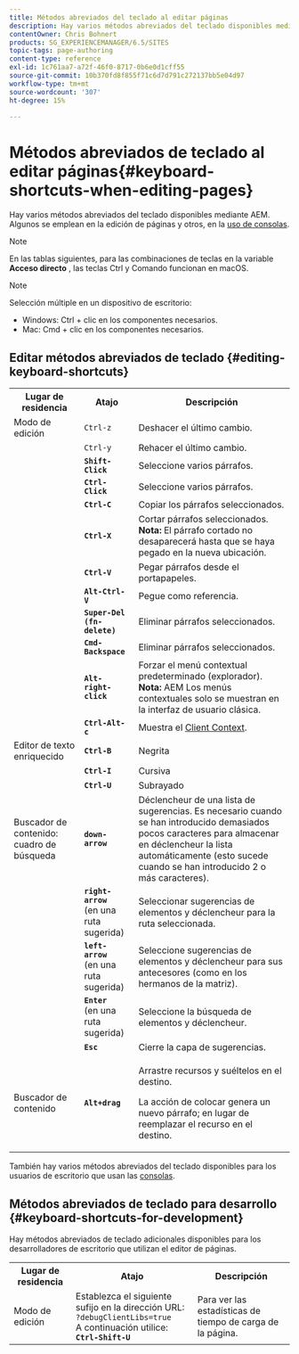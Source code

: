 ```yaml
---
title: Métodos abreviados del teclado al editar páginas
description: Hay varios métodos abreviados del teclado disponibles mediante AEM. Algunos se emplean en la edición de páginas y otros, en el uso de consolas.
contentOwner: Chris Bohnert
products: SG_EXPERIENCEMANAGER/6.5/SITES
topic-tags: page-authoring
content-type: reference
exl-id: 1c761aa7-a72f-46f0-8717-0b6e0d1cff55
source-git-commit: 10b370fd8f855f71c6d7d791c272137bb5e04d97
workflow-type: tm+mt
source-wordcount: '307'
ht-degree: 15%

---
```


# Métodos abreviados de teclado al editar páginas{#keyboard-shortcuts-when-editing-pages}

Hay varios métodos abreviados del teclado disponibles mediante AEM. Algunos se emplean en la edición de páginas y otros, en la [uso de consolas](/help/sites-classic-ui-authoring/author-env-keyboard-shortcuts.md).

>[!NOTE]
>
>En las tablas siguientes, para las combinaciones de teclas en la variable **Acceso directo** , las teclas Ctrl y Comando funcionan en macOS.

>[!NOTE]
>
>Selección múltiple en un dispositivo de escritorio:
>
>* Windows: Ctrl + clic en los componentes necesarios.
>* Mac: Cmd + clic en los componentes necesarios.
>

## Editar métodos abreviados de teclado {#editing-keyboard-shortcuts}

<table>
 <tbody>
  <tr>
   <th>Lugar de residencia</th>
   <th>Atajo</th>
   <th>Descripción</th>
  </tr>
  <tr>
   <td>Modo de edición</td>
   <td><code>Ctrl-z</code></td>
   <td>Deshacer el último cambio.</td>
  </tr>
  <tr>
   <td> </td>
   <td><code>Ctrl-y</code></td>
   <td>Rehacer el último cambio.</td>
  </tr>
  <tr>
   <td> </td>
   <td><strong><code>Shift-Click</code></strong></td>
   <td>Seleccione varios párrafos.</td>
  </tr>
  <tr>
   <td> </td>
   <td><strong><code>Ctrl-Click</code></strong></td>
   <td>Seleccione varios párrafos.</td>
  </tr>
  <tr>
   <td> </td>
   <td><strong><code>Ctrl-C</code></strong></td>
   <td>Copiar los párrafos seleccionados.</td>
  </tr>
  <tr>
   <td> </td>
   <td><strong><code>Ctrl-X</code></strong></td>
   <td>Cortar párrafos seleccionados.<strong><br /> Nota:</strong> El párrafo cortado no desaparecerá hasta que se haya pegado en la nueva ubicación.</td>
  </tr>
  <tr>
   <td> </td>
   <td><strong><code>Ctrl-V</code></strong></td>
   <td>Pegar párrafos desde el portapapeles.</td>
  </tr>
  <tr>
   <td> </td>
   <td><strong><code>Alt-Ctrl-V</code></strong></td>
   <td>Pegue como referencia.</td>
  </tr>
  <tr>
   <td> </td>
   <td><strong><code>Super-Del (fn-delete)</code></strong></td>
   <td>Eliminar párrafos seleccionados.</td>
  </tr>
  <tr>
   <td> </td>
   <td><strong><code>Cmd-Backspace</code></strong></td>
   <td>Eliminar párrafos seleccionados.</td>
  </tr>
  <tr>
   <td> </td>
   <td><strong><code>Alt-right-click</code></strong></td>
   <td>Forzar el menú contextual predeterminado (explorador).<br /> <strong>Nota:</strong> AEM Los menús contextuales solo se muestran en la interfaz de usuario clásica.</td>
  </tr>
  <tr>
   <td> </td>
   <td><strong><code>Ctrl-Alt-c</code></strong></td>
   <td>Muestra el <a href="/help/sites-administering/client-context.md">Client Context</a>.</td>
  </tr>
  <tr>
   <td>Editor de texto enriquecido<br /> </td>
   <td><strong><code>Ctrl-B</code></strong><br /> </td>
   <td>Negrita</td>
  </tr>
  <tr>
   <td> </td>
   <td><strong><code>Ctrl-I</code></strong><br /> </td>
   <td>Cursiva<br /> </td>
  </tr>
  <tr>
   <td> </td>
   <td><strong><code>Ctrl-U</code></strong><br /> </td>
   <td>Subrayado</td>
  </tr>
  <tr>
   <td>Buscador de contenido: cuadro de búsqueda</td>
   <td><strong><code>down-arrow</code></strong></td>
   <td>Déclencheur de una lista de sugerencias. Es necesario cuando se han introducido demasiados pocos caracteres para almacenar en déclencheur la lista automáticamente (esto sucede cuando se han introducido 2 o más caracteres).</td>
  </tr>
  <tr>
   <td> </td>
   <td><strong><code>right-arrow</code></strong><br /> (en una ruta sugerida)</td>
   <td>Seleccionar sugerencias de elementos y déclencheur para la ruta seleccionada.</td>
  </tr>
  <tr>
   <td> </td>
   <td><strong><code>left-arrow</code></strong><br /> (en una ruta sugerida)</td>
   <td>Seleccione sugerencias de elementos y déclencheur para sus antecesores (como en los hermanos de la matriz).</td>
  </tr>
  <tr>
   <td> </td>
   <td><strong><code>Enter</code></strong><br /> (en una ruta sugerida)</td>
   <td>Seleccione la búsqueda de elementos y déclencheur.</td>
  </tr>
  <tr>
   <td> </td>
   <td><strong><code>Esc</code></strong></td>
   <td>Cierre la capa de sugerencias.</td>
  </tr>
  <tr>
   <td>Buscador de contenido<br /> </td>
   <td><strong><code>Alt+drag</code></strong></td>
   <td><p>Arrastre recursos y suéltelos en el destino.</p> <p>La acción de colocar genera un nuevo párrafo; en lugar de reemplazar el recurso en el destino.</p> </td>
  </tr>
 </tbody>
</table>

También hay varios métodos abreviados del teclado disponibles para los usuarios de escritorio que usan las [consolas](/help/sites-classic-ui-authoring/author-env-keyboard-shortcuts.md).

## Métodos abreviados de teclado para desarrollo {#keyboard-shortcuts-for-development}

Hay métodos abreviados de teclado adicionales disponibles para los desarrolladores de escritorio que utilizan el editor de páginas.

<table>
 <tbody>
  <tr>
   <th>Lugar de residencia</th>
   <th>Atajo</th>
   <th>Descripción</th>
  </tr>
  <tr>
   <td>Modo de edición</td>
   <td>Establezca el siguiente sufijo en la dirección URL:<br /> <code>?debugClientLibs=true</code><br /> A continuación utilice:<br /> <strong><code>Ctrl-Shift-U</code></strong></td>
   <td>Para ver las estadísticas de tiempo de carga de la página.</td>
  </tr>
 </tbody>
</table>
